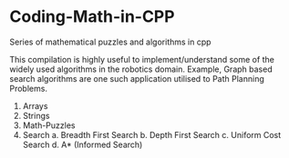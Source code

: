 # Coding-Math-in-CPP
Series of mathematical puzzles and algorithms in cpp

This compilation is highly useful to implement/understand some of the widely used algorithms in the robotics domain. Example, Graph based search algorithms are one such application utilised to Path Planning Problems.

1. Arrays
2. Strings
3. Math-Puzzles
4. Search
   a. Breadth First Search
   b. Depth First Search
   c. Uniform Cost Search
   d. A* (Informed Search)
